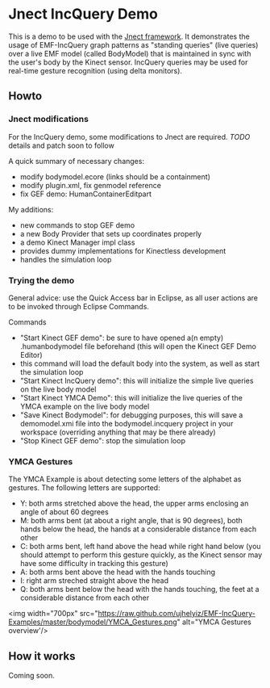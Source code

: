 # Jnect IncQuery Demo

This is a demo to be used with the [Jnect framework](http://code.google.com/a/eclipselabs.org/p/jnect/). It demonstrates the usage of EMF-IncQuery graph patterns as "standing queries" (live queries) over a live EMF model (called BodyModel) that is maintained in sync with the user's body by the Kinect sensor. IncQuery queries may be used for real-time gesture recognition (using delta monitors).

## Howto

### Jnect modifications

For the IncQuery demo, some modifications to Jnect are required. 
*TODO* details and patch soon to follow 

A quick summary of necessary changes:
 - modify bodymodel.ecore (links should be a containment)
 - modify plugin.xml, fix genmodel reference
 - fix GEF demo: HumanContainerEditpart

My additions:
 - new commands to stop GEF demo
 - a new Body Provider that sets up coordinates properly
 - a demo Kinect Manager impl class
  - provides dummy implementations for Kinectless development
  - handles the simulation loop 
  
### Trying the demo

General advice: use the Quick Access bar in Eclipse, as all user actions are to be invoked through Eclipse Commands.

Commands
 - "Start Kinect GEF demo": be sure to have opened a(n empty) .humanbodymodel file beforehand (this will open the Kinect GEF Demo Editor)
  - this command will load the default body into the system, as well as start the simulation loop
 - "Start Kinect IncQuery demo": this will initialize the simple live queries on the live body model
 - "Start Kinect YMCA Demo": this will initialize the live queries of the YMCA example on the live body model
 - "Save Kinect Bodymodel": for debugging purposes, this will save a demomodel.xmi file into the bodymodel.incquery project in your workspace (overriding anything that may be there already)
 - "Stop Kinect GEF demo": stop the simulation loop
 
### YMCA Gestures
 

The YMCA Example is about detecting some letters of the alphabet as gestures. The following letters are supported:
- Y: both arms stretched above the head, the upper arms enclosing an angle of about 60 degrees
- M: both arms bent (at about a right angle, that is 90 degrees), both hands below the head, the hands at a considerable distance from each other
- C: both arms bent, left hand above the head while right hand below (you should attempt to perform this gesture quickly, as the Kinect sensor may have some difficulty in tracking this gesture)
- A: both arms bent above the head with the hands touching
- I: right arm streched straight above the head
- Q: both arms bent below the head with the hands touching, the feet at a considerable distance from each other   
 
<img width="700px" src="https://raw.github.com/ujhelyiz/EMF-IncQuery-Examples/master/bodymodel/YMCA_Gestures.png" alt="YMCA Gestures overview'/>


## How it works

Coming soon. 